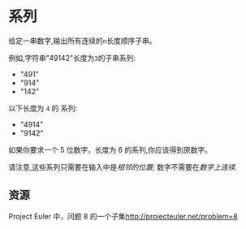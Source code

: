 # 系列

给定一串数字,输出所有连续的`n`长度顺序子串。

例如,字符串"49142"长度为`3`的子串系列:

- "491"
- "914"
- "142"

以下长度为 `4` 的 系列:

- "4914"
- "9142"

如果你要求一个 5 位数字，长度为 6 的系列,你应该得到原数字。

请注意,这些系列只需要在输入中是*相邻的位置*; 数字不需要在*数字上连续*.

[help-page]: https://exercism.io/tracks/rust/learning
[modules]: https://doc.rust-lang.org/book/ch07-00-modules.html
[cargo]: https://doc.rust-lang.org/book/ch14-00-more-about-cargo.html
[rust-tests]: https://doc.rust-lang.org/book/ch11-02-running-tests.html

## 资源

Project Euler 中，问题 8 的一个子集<http://projecteuler.net/problem=8>
